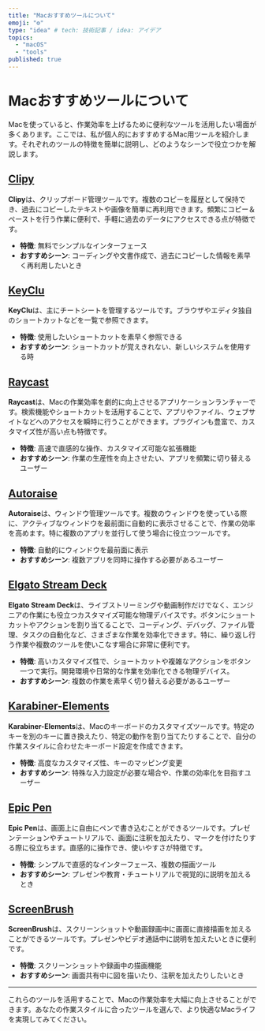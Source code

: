 ```yaml
---
title: "Macおすすめツールについて"
emoji: "⚙️"
type: "idea" # tech: 技術記事 / idea: アイデア
topics:
  - "macOS"
  - "tools"
published: true
---
```


# Macおすすめツールについて

Macを使っていると、作業効率を上げるために便利なツールを活用したい場面が多くあります。ここでは、私が個人的におすすめするMac用ツールを紹介します。それぞれのツールの特徴を簡単に説明し、どのようなシーンで役立つかを解説します。

## [Clipy](https://clipy-app.com/)

**Clipy**は、クリップボード管理ツールです。複数のコピーを履歴として保持でき、過去にコピーしたテキストや画像を簡単に再利用できます。頻繁にコピー＆ペーストを行う作業に便利で、手軽に過去のデータにアクセスできる点が特徴です。

- **特徴**: 無料でシンプルなインターフェース
- **おすすめシーン**: コーディングや文書作成で、過去にコピーした情報を素早く再利用したいとき

## [KeyClu](https://sergii.tatarenkov.name/keyclu/support/)

**KeyClu**は、主にチートシートを管理するツールです。ブラウザやエディタ独自のショートカットなどを一覧で参照できます。

- **特徴**: 使用したいショートカットを素早く参照できる
- **おすすめシーン**: ショートカットが覚えきれない、新しいシステムを使用する時

## [Raycast](https://www.raycast.com/)

**Raycast**は、Macの作業効率を劇的に向上させるアプリケーションランチャーです。検索機能やショートカットを活用することで、アプリやファイル、ウェブサイトなどへのアクセスを瞬時に行うことができます。プラグインも豊富で、カスタマイズ性が高い点も特徴です。

- **特徴**: 高速で直感的な操作、カスタマイズ可能な拡張機能
- **おすすめシーン**: 作業の生産性を向上させたい、アプリを頻繁に切り替えるユーザー

## [Autoraise](https://github.com/sbmpost/AutoRaise)

**Autoraise**は、ウィンドウ管理ツールです。複数のウィンドウを使っている際に、アクティブなウィンドウを最前面に自動的に表示させることで、作業の効率を高めます。特に複数のアプリを並行して使う場合に役立つツールです。

- **特徴**: 自動的にウィンドウを最前面に表示
- **おすすめシーン**: 複数アプリを同時に操作する必要があるユーザー

## [Elgato Stream Deck](https://www.elgato.com/en/stream-deck)

**Elgato Stream Deck**は、ライブストリーミングや動画制作だけでなく、エンジニアの作業にも役立つカスタマイズ可能な物理デバイスです。ボタンにショートカットやアクションを割り当てることで、コーディング、デバッグ、ファイル管理、タスクの自動化など、さまざまな作業を効率化できます。特に、繰り返し行う作業や複数のツールを使いこなす場合に非常に便利です。

- **特徴**: 高いカスタマイズ性で、ショートカットや複雑なアクションをボタン一つで実行。開発環境や日常的な作業を効率化できる物理デバイス。
- **おすすめシーン**: 複数の作業を素早く切り替える必要があるユーザー

## [Karabiner-Elements](https://karabiner-elements.pqrs.org/)

**Karabiner-Elements**は、Macのキーボードのカスタマイズツールです。特定のキーを別のキーに置き換えたり、特定の動作を割り当てたりすることで、自分の作業スタイルに合わせたキーボード設定を作成できます。

- **特徴**: 高度なカスタマイズ性、キーのマッピング変更
- **おすすめシーン**: 特殊な入力設定が必要な場合や、作業の効率化を目指すユーザー

## [Epic Pen](https://epicpen.com/)

**Epic Pen**は、画面上に自由にペンで書き込むことができるツールです。プレゼンテーションやチュートリアルで、画面に注釈を加えたり、マークを付けたりする際に役立ちます。直感的に操作でき、使いやすさが特徴です。

- **特徴**: シンプルで直感的なインターフェース、複数の描画ツール
- **おすすめシーン**: プレゼンや教育・チュートリアルで視覚的に説明を加えるとき

## [ScreenBrush](https://apps.apple.com/us/app/screenbrush/id1233965871?mt=12)

**ScreenBrush**は、スクリーンショットや動画録画中に画面に直接描画を加えることができるツールです。プレゼンやビデオ通話中に説明を加えたいときに便利です。

- **特徴**: スクリーンショットや録画中の描画機能
- **おすすめシーン**: 画面共有中に図を描いたり、注釈を加えたりしたいとき


---

これらのツールを活用することで、Macの作業効率を大幅に向上させることができます。あなたの作業スタイルに合ったツールを選んで、より快適なMacライフを実現してみてください。
